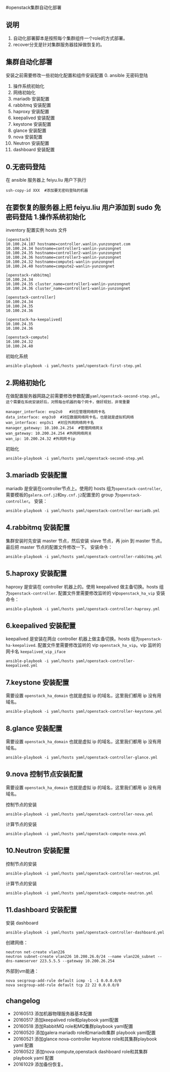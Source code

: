 #openstack集群自动化部署

说明
-------
1. 自动化部署脚本是按照每个集群组件一个role的方式部署。
2. recover分支是针对集群服务器挂掉做恢复的。

集群自动化部署
-------
安装之前需要修改一些初始化配置和组件安装配置
0. ansible 无密码登陆
1. 操作系统初始化
2. 网络初始化
3. mariadb 安装配置
4. rabbitmq 安装配置
5. haproxy 安装配置
6. keepalived 安装配置
7. keystone 安装配置
8. glance 安装配置
9. nova 安装配置
10. Neutron 安装配置
11. dashboard 安装配置

0.无密码登陆
------
在 ansible 服务器上 feiyu.liu 用户下执行

	ssh-copy-id XXX  #添加要无密码登陆的机器
在要恢复的服务器上把 feiyu.liu 用户添加到 sudo 免密码登陆
1.操作系统初始化
------
inventory 配置实例 hosts 文件

	[openstack]
	10.100.24.187 hostname=controller.wanlin.yunzongnet.com
	10.100.24.34 hostname=controller1-wanlin-yunzongnet
	10.100.24.35 hostname=controller2-wanlin-yunzongnet
	10.100.24.36 hostname=controller3-wanlin-yunzongnet
	10.100.24.32 hostname=compute1-wanlin-yunzongnet
	10.100.24.40 hostname=compute2-wanlin-yunzongnet

	[openstack-rabbitmq]
	10.100.24.34
	10.100.24.35 cluster_name=controller1-wanlin-yunzongnet
	10.100.24.36 cluster_name=controller1-wanlin-yunzongnet

	[openstack-controller]
	10.100.24.34
	10.100.24.35
	10.100.24.36

	[openstack-ha-keepalived]
	10.100.24.35
	10.100.24.36

	[openstack-compute]
	10.100.24.32
	10.100.24.40
初始化系统

	ansible-playbook -i yaml/hosts yaml/openstack-first-step.yml

2.网络初始化
------
在做配置服务器网路之前需要修改参数配置`yaml/openstack-second-step.yml`。
`这个需要在系统安装好后，对照每台机器的每个网卡，做好规划，非常重要`

```
manager_interface: enp2s0   #对应管理网络网卡名
data_interface: enp3s0  #对应数据网络网卡名，也是就是虚拟机网络
wan_interface: enp3s1  #对应外网网络网卡名
manager_gateway: 10.100.24.254  #管理网络网关
wan_gateway: 10.200.24.254 #外网网络网关
wan_ip: 10.200.24.32 #外网网卡ip
```
初始化

    ansible-playbook -i yaml/hosts yaml/openstack-second-step.yml

3.mariadb 安装配置
------
mariadb 是安装在controller节点上。使用的 hosts 组为`openstack-controller`, 需要模板的`galera.cnf.j2`和`my.cnf.j2`配置里的 group 为`openstack-controller`。
安装：

	ansible-playbook -i yaml/hosts yaml/openstack-controller-mariadb.yml

4.rabbitmq 安装配置
------
集群安装时先安装 master 节点，然后安装 slave 节点，再 join 到 master 节点。最后把 master 节点的配置文件修改一下。
安装命令：

	ansible-playbook -i yaml/hosts yaml/openstack-controller-rabbitmq.yml

5.haproxy 安装配置
------
haproxy 是安装在 controller 机器上的。使用 keepalived 做主备切换。hosts 组为`openstack-controller`. 配置文件里需要修改监听的 vip`openstack_ha_vip`
安装命令：

	ansible-playbook -i yaml/hosts yaml/openstack-controller-haproxy.yml

6.keepalived 安装配置
------
keepalived 是安装在两台 controller 机器上做主备切换。hosts 组为`openstack-ha-keepalived`. 配置文件里需要修改监听的 vip `openstack_ha_vip`。vip 监听的网卡名 `keepalived_vip_iface`

	ansible-playbook -i yaml/hosts yaml/openstack-controller-keepalived.yml

7.keystone 安装配置
------
需要设置 `openstack_ha_domain` 也就是虚拟 ip 的域名，这里我们都用 ip 没有用域名。

	ansible-playbook -i yaml/hosts yaml/openstack-controller-keystone.yml

8.glance 安装配置
------
需要设置 `openstack_ha_domain` 也就是虚拟 ip 的域名，这里我们都用 ip 没有用域名。

	ansible-playbook -i yaml/hosts yaml/openstack-controller-glance.yml

9.nova 控制节点安装配置
------
需要设置 `openstack_ha_domain` 也就是虚拟 ip 的域名，这里我们都用 ip 没有用域名。

控制节点的安装

	ansible-playbook -i yaml/hosts yaml/openstack-controller-nova.yml

计算节点的安装

	ansible-playbook -i yaml/hosts yaml/openstack-compute-nova.yml

10.Neutron 安装配置
------
控制节点的安装

	ansible-playbook -i yaml/hosts yaml/openstack-controller-neutron.yml

计算节点的安装

	ansible-playbook -i yaml/hosts yaml/openstack-compute-neutron.yml

11.dashboard 安装配置
------
安装 dashboard

	ansible-playbook -i yaml/hosts yaml/openstack-controller-dashboard.yml

创建网络：

	neutron net-create vlan226
	neutron subnet-create vlan226 10.200.26.0/24 --name vlan226_subnet --dns-nameserver 223.5.5.5 --gateway 10.200.26.254

外部到vm能通：

	nova secgroup-add-rule default icmp -1 -1 0.0.0.0/0
	nova secgroup-add-rule default tcp 22 22 0.0.0.0/0


changelog
--------

- 20160513 添加机器物理服务器基本配置
- 20160517 添加keepalived role和playbook yaml配置
- 20160518 添加RabbitMQ role和MQ集群playbook yaml配置
- 20160520 添加galera mariadb role和mariadb集群 playbook yaml配置
- 20160521 添加glance nova-controller keystone role和其集群playbook yaml 配置
- 20160522 添加nova compute,openstack dashboard role和其集群playbook yaml 配置
- 20161029 添加备份恢复。




